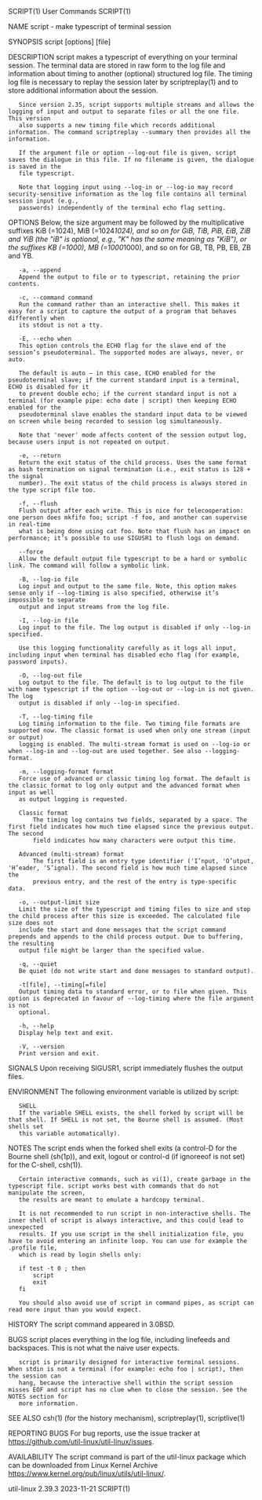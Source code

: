 SCRIPT(1)								 User Commands								     SCRIPT(1)

NAME
       script - make typescript of terminal session

SYNOPSIS
       script [options] [file]

DESCRIPTION
       script makes a typescript of everything on your terminal session. The terminal data are stored in raw form to the log file and information about timing
       to another (optional) structured log file. The timing log file is necessary to replay the session later by scriptreplay(1) and to store additional
       information about the session.

       Since version 2.35, script supports multiple streams and allows the logging of input and output to separate files or all the one file. This version
       also supports a new timing file which records additional information. The command scriptreplay --summary then provides all the information.

       If the argument file or option --log-out file is given, script saves the dialogue in this file. If no filename is given, the dialogue is saved in the
       file typescript.

       Note that logging input using --log-in or --log-io may record security-sensitive information as the log file contains all terminal session input (e.g.,
       passwords) independently of the terminal echo flag setting.

OPTIONS
       Below, the size argument may be followed by the multiplicative suffixes KiB (=1024), MiB (=1024*1024), and so on for GiB, TiB, PiB, EiB, ZiB and YiB
       (the "iB" is optional, e.g., "K" has the same meaning as "KiB"), or the suffixes KB (=1000), MB (=1000*1000), and so on for GB, TB, PB, EB, ZB and YB.

       -a, --append
	   Append the output to file or to typescript, retaining the prior contents.

       -c, --command command
	   Run the command rather than an interactive shell. This makes it easy for a script to capture the output of a program that behaves differently when
	   its stdout is not a tty.

       -E, --echo when
	   This option controls the ECHO flag for the slave end of the session’s pseudoterminal. The supported modes are always, never, or auto.

	   The default is auto — in this case, ECHO enabled for the pseudoterminal slave; if the current standard input is a terminal, ECHO is disabled for it
	   to prevent double echo; if the current standard input is not a terminal (for example pipe: echo date | script) then keeping ECHO enabled for the
	   pseudoterminal slave enables the standard input data to be viewed on screen while being recorded to session log simultaneously.

	   Note that 'never' mode affects content of the session output log, because users input is not repeated on output.

       -e, --return
	   Return the exit status of the child process. Uses the same format as bash termination on signal termination (i.e., exit status is 128 + the signal
	   number). The exit status of the child process is always stored in the type script file too.

       -f, --flush
	   Flush output after each write. This is nice for telecooperation: one person does mkfifo foo; script -f foo, and another can supervise in real-time
	   what is being done using cat foo. Note that flush has an impact on performance; it’s possible to use SIGUSR1 to flush logs on demand.

       --force
	   Allow the default output file typescript to be a hard or symbolic link. The command will follow a symbolic link.

       -B, --log-io file
	   Log input and output to the same file. Note, this option makes sense only if --log-timing is also specified, otherwise it’s impossible to separate
	   output and input streams from the log file.

       -I, --log-in file
	   Log input to the file. The log output is disabled if only --log-in specified.

	   Use this logging functionality carefully as it logs all input, including input when terminal has disabled echo flag (for example, password inputs).

       -O, --log-out file
	   Log output to the file. The default is to log output to the file with name typescript if the option --log-out or --log-in is not given. The log
	   output is disabled if only --log-in specified.

       -T, --log-timing file
	   Log timing information to the file. Two timing file formats are supported now. The classic format is used when only one stream (input or output)
	   logging is enabled. The multi-stream format is used on --log-io or when --log-in and --log-out are used together. See also --logging-format.

       -m, --logging-format format
	   Force use of advanced or classic timing log format. The default is the classic format to log only output and the advanced format when input as well
	   as output logging is requested.

	   Classic format
	       The timing log contains two fields, separated by a space. The first field indicates how much time elapsed since the previous output. The second
	       field indicates how many characters were output this time.

	   Advanced (multi-stream) format
	       The first field is an entry type identifier ('I’nput, 'O’utput, 'H’eader, 'S’ignal). The second field is how much time elapsed since the
	       previous entry, and the rest of the entry is type-specific data.

       -o, --output-limit size
	   Limit the size of the typescript and timing files to size and stop the child process after this size is exceeded. The calculated file size does not
	   include the start and done messages that the script command prepends and appends to the child process output. Due to buffering, the resulting
	   output file might be larger than the specified value.

       -q, --quiet
	   Be quiet (do not write start and done messages to standard output).

       -t[file], --timing[=file]
	   Output timing data to standard error, or to file when given. This option is deprecated in favour of --log-timing where the file argument is not
	   optional.

       -h, --help
	   Display help text and exit.

       -V, --version
	   Print version and exit.

SIGNALS
       Upon receiving SIGUSR1, script immediately flushes the output files.

ENVIRONMENT
       The following environment variable is utilized by script:

       SHELL
	   If the variable SHELL exists, the shell forked by script will be that shell. If SHELL is not set, the Bourne shell is assumed. (Most shells set
	   this variable automatically).

NOTES
       The script ends when the forked shell exits (a control-D for the Bourne shell (sh(1p)), and exit, logout or control-d (if ignoreeof is not set) for the
       C-shell, csh(1)).

       Certain interactive commands, such as vi(1), create garbage in the typescript file. script works best with commands that do not manipulate the screen,
       the results are meant to emulate a hardcopy terminal.

       It is not recommended to run script in non-interactive shells. The inner shell of script is always interactive, and this could lead to unexpected
       results. If you use script in the shell initialization file, you have to avoid entering an infinite loop. You can use for example the .profile file,
       which is read by login shells only:

	   if test -t 0 ; then
	       script
	       exit
	   fi

       You should also avoid use of script in command pipes, as script can read more input than you would expect.

HISTORY
       The script command appeared in 3.0BSD.

BUGS
       script places everything in the log file, including linefeeds and backspaces. This is not what the naive user expects.

       script is primarily designed for interactive terminal sessions. When stdin is not a terminal (for example: echo foo | script), then the session can
       hang, because the interactive shell within the script session misses EOF and script has no clue when to close the session. See the NOTES section for
       more information.

SEE ALSO
       csh(1) (for the history mechanism), scriptreplay(1), scriptlive(1)

REPORTING BUGS
       For bug reports, use the issue tracker at https://github.com/util-linux/util-linux/issues.

AVAILABILITY
       The script command is part of the util-linux package which can be downloaded from Linux Kernel Archive
       <https://www.kernel.org/pub/linux/utils/util-linux/>.

util-linux 2.39.3							  2023-11-21								     SCRIPT(1)
